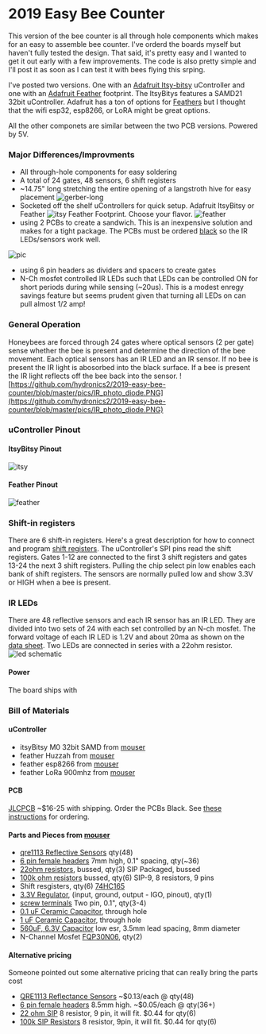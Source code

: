 # 2019 Easy Bee Counter

This version of the bee counter is all through hole components which makes for an easy to assemble bee counter. I've orderd the boards myself but haven't fully tested the design.  That said, it's pretty easy and I wanted to get it out early with a few improvements.  The code is also pretty simple and I'll post it as soon as I can test it with bees flying this srping.

I've posted two versions. One with an [Adafruit Itsy-bitsy](https://www.adafruit.com/product/3727) uController and one with an [Adafruit Feather](https://www.adafruit.com/product/3405) footprint. The ItsyBitys features a SAMD21 32bit uController.  Adafruit has a ton of options for [Feathers](https://www.adafruit.com/feather?gclid=CjwKCAiA__HvBRACEiwAbViuU4KmYZReV6xjxJxF3YukMTgs1Nm24d_llHE2fEjVRg_X098fisb-hBoCh80QAvD_BwE) but I thought that the wifi esp32, esp8266, or LoRA might be great options.

All the other componets are similar between the two PCB versions.  Powered by 5V.

### Major Differences/Improvments
- All through-hole components for easy soldering
- A total of 24 gates, 48 sensors, 6 shift registers
- ~14.75" long stretching the entire opening of a langstroth hive for easy placement
![gerber-long](https://github.com/hydronics2/2019-easy-bee-counter/blob/master/pics/gerber_itsy_2.PNG)
- Socketed off the shelf uControllers for quick setup. Adafruit ItsyBitsy or Feather
![itsy](https://github.com/hydronics2/2019-easy-bee-counter/blob/master/pics/gerber_itsy_1.PNG)
Feather Footprint. Choose your flavor.
![feather](https://github.com/hydronics2/2019-easy-bee-counter/blob/master/pics/gerber_feather_1.PNG)
- using 2 PCBs to create a sandwich. This is an inexpensive solution and makes for a tight package. The PCBs must be ordered [black](https://github.com/hydronics2/2019-easy-bee-counter/tree/master/instructions/ordering_instructions) so the IR LEDs/sensors work well.

![pic](https://github.com/hydronics2/2019-easy-bee-counter/blob/master/pics/pcb_notes_.PNG)
- using 6 pin headers as dividers and spacers to create gates
- N-Ch mosfet controlled IR LEDs such that LEDs can be controlled ON for short periods during while sensing (~20us). This is a modest enregy savings feature but seems prudent given that turning all LEDs on can pull almost 1/2 amp!


### General Operation
Honeybees are forced through 24 gates where optical sensors (2 per gate) sense whether the bee is present and determine the direction of the bee movement.  Each optical sensors has an IR LED and an IR sensor. If no bee is present the IR light is abosorbed into the black surface. If a bee is present the IR light reflects off the bee back into the sensor. ![https://github.com/hydronics2/2019-easy-bee-counter/blob/master/pics/IR_photo_diode.PNG](https://github.com/hydronics2/2019-easy-bee-counter/blob/master/pics/IR_photo_diode.PNG)

### uController Pinout
#### ItsyBitsy Pinout
![itsy](https://github.com/hydronics2/2019-easy-bee-counter/blob/master/pics/itsy_pinout.PNG)
#### Feather Pinout
![feather](https://github.com/hydronics2/2019-easy-bee-counter/blob/master/pics/feather_pinout1.PNG)

### Shift-in registers
There are 6 shift-in registers. Here's a great description for how to connect and program [shift registers](http://www.gammon.com.au/forum/?id=11979).  The uController's SPI pins read the shift registers. Gates 1-12 are connected to the first 3 shift registers and gates 13-24 the next 3 shift registers. Pulling the chip select pin low enables each bank of shift registers. The sensors are normally pulled low and show 3.3V or HIGH when a bee is present.

### IR LEDs
There are 48 reflective sensors and each IR sensor has an IR LED. They are divided into two sets of 24 with each set controlled by an N-ch mosfet.  The forward voltage of each IR LED is 1.2V and about 20ma as shown on the [data sheet](https://www.sparkfun.com/datasheets/Robotics/QR_QRE1113.GR.pdf). Two LEDs are connected in series with a 22ohm resistor. 
![led schematic](https://github.com/hydronics2/2019-easy-bee-counter/blob/master/pics/led_schematic.PNG)

#### Power
The board ships with 

### Bill of Materials
#### uController
- itsyBitsy M0 32bit SAMD from [mouser](https://www.mouser.com/ProductDetail/485-3727)
- feather Huzzah from [mouser](https://www.mouser.com/ProductDetail/485-3591)
- feather esp8266 from [mouser](https://www.mouser.com/ProductDetail/485-2821)
- feather LoRa 900mhz from [mouser](https://www.mouser.com/ProductDetail/485-3178)
#### PCB
[JLCPCB](https://jlcpcb.com/quote#/) ~$16-25 with shipping. Order the PCBs Black. See [these instructions](https://github.com/hydronics2/2019-easy-bee-counter/tree/master/instructions/ordering_instructions) for ordering.
#### Parts and Pieces from [mouser](https://www.mouser.com/ProjectManager/ProjectDetail.aspx?AccessID=054286973a)
- [qre1113 Reflective Sensors](https://www.mouser.com/ProductDetail/512-QRE1113f) qty(48)
- [6 pin female headers](https://www.mouser.com/ProductDetail/437-8018700610001101) 7mm high, 0.1" spacing, qty(~36)
- [22ohm resistors](https://www.mouser.com/ProductDetail/Xicon/266-22-RC?qs=sGAEpiMZZMvrmc6UYKmaNXFefT4dxyTCwtpTxTI0yoo%3D), bussed, qty(3)
SIP Packaged, bussed
- [100k ohm resistors](https://www.mouser.com/ProductDetail/IRC-TT-Electronics/L091S104LF?qs=sGAEpiMZZMvrmc6UYKmaNdnTrsZX%2FuSiyGduauH5Qpc%3D) bussed, qty(6)
SIP-9, 8 resistors, 9 pins
- Shift resgisters, qty(6)
[74HC165](https://www.mouser.com/ProductDetail/Texas-Instruments/CD74HC165EE4?qs=%2Fha2pyFadui%2FKTy9HJ5lB%2FBJ0Xswdr%252BnXu7asThazxrcGD%2FXuYTSNA%3D%3D)
- [3.3V Regulator](https://www.mouser.com/ProductDetail/Microchip-Technology/MCP1826S-3302E-AB?qs=sGAEpiMZZMsGz1a6aV8DcJ7KfjtCj7Xd5CqQpyOghgk%3D), (input, ground, output - IGO, pinout), qty(1)
- [screw terminals](https://www.mouser.com/ProductDetail/490-TB006-508-02BE) Two pin, 0.1", qty(3-4)
- [0.1 uF Ceramic Capacitor](https://www.mouser.com/ProductDetail/594-K104K15X7RF53H5), through hole
- [1 uF Ceramic Capacitor](https://www.mouser.com/ProductDetail/594-K105Z20Y5VF5TL2), through hole
- [560uF, 6.3V Capacitor](https://www.mouser.com/ProductDetail/661-APSC6R3L561MH08S)
low esr, 3.5mm lead spacing, 8mm diameter
- N-Channel Mosfet [FQP30N06](https://www.mouser.com/ProductDetail/512-FQP30N06L), qty(2)

#### Alternative pricing
Someone pointed out some alternative pricing that can really bring the parts cost
- [QRE1113 Reflectance Sensors](https://lcsc.com/product-detail/Photo-Interrupter_Everlight-Elec-ITR8307_C63451.html) ~$0.13/each @ qty(48)
- [6 pin female headers](https://lcsc.com/product-detail/Pin-Header-Female-Header_BOOMELE-Boom-Precision-Elec-C40877_C40877.html) 8.5mm high. ~$0.05/each @ qty(36+)
- [22 ohm SIP](https://lcsc.com/product-detail/Resistor-Networks-Arrays_FH-Guangdong-Fenghua-Advanced-Tech-A09-220JP_C9105.html) 8 resistor, 9 pin, it will fit. $0.44 for qty(6)
- [100k SIP Resistors](https://lcsc.com/product-detail/Resistor-Networks-Arrays_FH-Guangdong-Fenghua-Advanced-Tech-A09-104JP_C9108.html) 8 resistor, 9pin, it will fit. $0.44 for qty(6)
